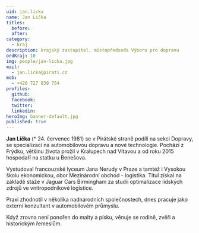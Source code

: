 ```yaml
---
uid: jan.licka
name: Jan Lička
titles:
  before: 
  after:
category:
  - kraj
description: krajský zastupitel, místopředseda Výboru pro dopravu
ordKraj: 10
img: people/jan-licka.jpg
mail:
  - jan.licka@pirati.cz
mob:
  - +420 727 839 754
profiles:
  github:
  facebook:
  twitter:
  linkedin:
heroImg: banner-default.jpg
published: true
---
```


**Jan Lička** (* 24. červenec 1981) se v Pirátské straně podílí na sekci Dopravy, se specializací na automobilovou dopravu a nové technologie. Pochází z Frýdku, většinu života prožil v Kralupech nad Vltavou a od roku 2015 hospodaří na statku u Benešova.

Vystudoval francouzské lyceum Jana Nerudy v Praze a tamtéž i Vysokou školu ekonomickou, obor Mezinárodní obchod - logistika. Titul získal na základě stáže v Jaguar Cars Birmingham za studii optimalizace lidských zdrojů ve vnitropodnikové logistice.

Praxi zhodnotil v několika nadnárodních společnostech, dnes pracuje jako externí konzultant v automobilovém průmyslu.

Když zrovna není ponořen do malty a písku, věnuje se rodině, zvěři a historickým řemeslům. 

